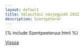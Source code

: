 ```yaml
---
layout: default
title: Választási névjegyzék 2022
description: Szentpéterúr
---
```


{% include Szentpeeteruur.html %}

[Vissza](./)